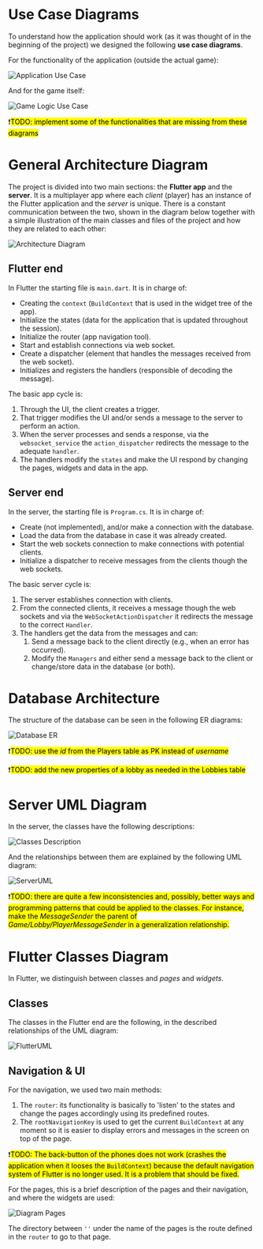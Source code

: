 # Use Case Diagrams

To understand how the application should work (as it was thought of in the beginning of the project) we designed the following **use case diagrams**.

For the functionality of the application (outside the actual game):

![Application Use Case](../assets/Diagrams-UseCase(application).svg)

And for the game itself:

![Game Logic Use Case](../assets/Diagrams-UseCase(gamelogic).svg)

❗<mark>TODO: implement some of the functionalities that are missing from these diagrams</mark>

# General Architecture Diagram

The project is divided into two main sections: the **Flutter app** and the **server**. It is a multiplayer app where each *client* (player) has an instance of the Flutter application and the *server* is unique. 
There is a constant communication between the two, shown in the diagram below together with a simple illustration of the main classes and files of the project and how they are related to each other:

![Architecture Diagram](..\assets\Diagrams-Architecture.svg)

## Flutter end
In Flutter the starting file is `main.dart`. It is in charge of:
* Creating the `context` (`BuildContext` that is used in the widget tree of the app).
* Initialize the states (data for the application that is updated throughout the session).
* Initialize the router (app navigation tool).
* Start and establish connections via web socket.
* Create a dispatcher (element that handles the messages received from the web socket).
* Initializes and registers the handlers (responsible of decoding the message).

The basic app cycle is:
1. Through the UI, the client creates a trigger.
2. That trigger modifies the UI and/or sends a message to the server to perform an action.
3. When the server processes and sends a response, via the `websocket_service` the `action_dispatcher` redirects the message to the adequate `handler`.
4. The handlers modify the `states` and make the UI respond by changing the pages, widgets and data in the app.

## Server end
In the server, the starting file is `Program.cs`. It is in charge of:
* Create (not implemented), and/or make a connection with the database.
* Load the data from the database in case it was already created.
* Start the web sockets connection to make connections with potential clients.
* Initialize a dispatcher to receive messages from the clients though the web sockets.

The basic server cycle is:
1. The server establishes connection with clients.
2. From the connected clients, it receives a message though the web sockets and via the `WebSocketActionDispatcher` it redirects the message to the correct `Handler`.
3. The handlers get the data from the messages and can:
	1. Send a message back to the client directly (e.g., when an error has occurred).
	2. Modify the `Managers` and either send a message back to the client or change/store data in the database (or both).
   
# Database Architecture

The structure of the database can be seen in the following ER diagrams:

![Database ER](..\assets\Diagrams-DatabaseER.svg)

❗<mark>TODO: use the *id* from the Players table as PK instead of *username*</mark>

❗<mark>TODO: add the new properties of a lobby as needed in the Lobbies table</mark>

# Server UML Diagram
In the server, the classes have the following descriptions:

![Classes Description](..\assets\ClassesDescription.svg)

And the relationships between them are explained by the following UML diagram:

![ServerUML](..\assets\UML.svg)

❗<mark>TODO: there are quite a few inconsistencies and, possibly, better ways and programming patterns that could be applied to the classes. For instance, make the *MessageSender* the parent of *Game/Lobby/PlayerMessageSender* in a generalization relationship.</mark>

# Flutter Classes Diagram
In Flutter, we distinguish between classes and *pages* and *widgets*. 

## Classes
The classes in the Flutter end are the following, in the described relationships of the UML diagram:

![FlutterUML](..\assets\FlutterUML.svg)

## Navigation & UI
For the navigation, we used two main methods:
1. The `router`: its functionality is basically to 'listen' to the states and change the pages accordingly using its predefined routes.
2. The `rootNavigationKey` is used to get the current `BuildContext` at any moment so it is easier to display errors and messages in the screen on top of the page.

❗<mark>TODO: The back-button of the phones does not work (crashes the application when it looses the `BuildContext`) because the default navigation system of Flutter is no longer used. It is a problem that should be fixed.</mark>

For the pages, this is a brief description of the pages and their navigation, and where the widgets are used:

![Diagram Pages](..\assets\Diagrams-Pages.svg)

The directory between `''` under the name of the pages is the route defined in the `router` to go to that page.